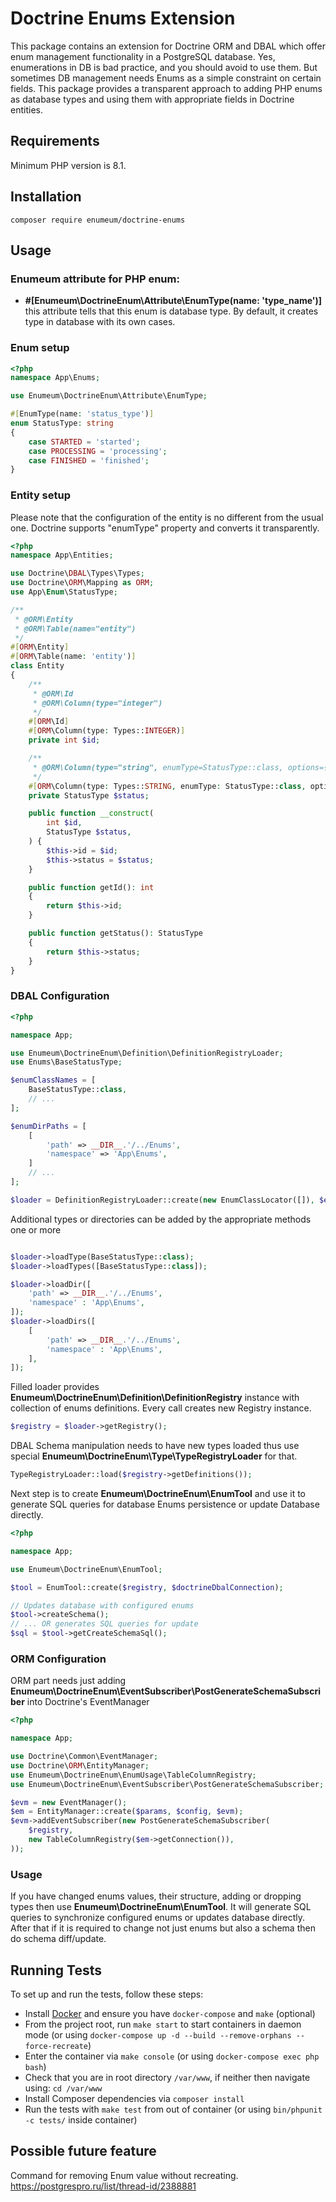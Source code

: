 # Doctrine Enums Extension
This package contains an extension for Doctrine ORM and DBAL which offer enum management functionality in a PostgreSQL database.
Yes, enumerations in DB is bad practice, and you should avoid to use them. But sometimes DB management needs Enums as a simple constraint on certain fields.
This package provides a transparent approach to adding PHP enums as database types and using them with appropriate fields in Doctrine entities.


## Requirements
Minimum PHP version is 8.1.


## Installation
    composer require enumeum/doctrine-enums


## Usage
### Enumeum attribute for PHP enum:
- **#[Enumeum\DoctrineEnum\Attribute\EnumType(name: 'type_name')]** this attribute tells that this enum is database type.
  By default, it creates type in database with its own cases.

### Enum setup

```php
<?php
namespace App\Enums;

use Enumeum\DoctrineEnum\Attribute\EnumType;

#[EnumType(name: 'status_type')]
enum StatusType: string
{
    case STARTED = 'started';
    case PROCESSING = 'processing';
    case FINISHED = 'finished';
}
```

### Entity setup
Please note that the configuration of the entity is no different from the usual one. Doctrine supports "enumType" property and converts it transparently.
```php
<?php
namespace App\Entities;

use Doctrine\DBAL\Types\Types;
use Doctrine\ORM\Mapping as ORM;
use App\Enum\StatusType;

/**
 * @ORM\Entity
 * @ORM\Table(name="entity")
 */
#[ORM\Entity]
#[ORM\Table(name: 'entity')]
class Entity
{
    /**
     * @ORM\Id
     * @ORM\Column(type="integer")
     */
    #[ORM\Id]
    #[ORM\Column(type: Types::INTEGER)]
    private int $id;

    /**
     * @ORM\Column(type="string", enumType=StatusType::class, options={"comment":"Comment"})
     */
    #[ORM\Column(type: Types::STRING, enumType: StatusType::class, options: ['comment' => 'Comment'])]
    private StatusType $status;

    public function __construct(
        int $id,
        StatusType $status,
    ) {
        $this->id = $id;
        $this->status = $status;
    }

    public function getId(): int
    {
        return $this->id;
    }

    public function getStatus(): StatusType
    {
        return $this->status;
    }
}
```


### DBAL Configuration
```php
<?php

namespace App;

use Enumeum\DoctrineEnum\Definition\DefinitionRegistryLoader;
use Enums\BaseStatusType;

$enumClassNames = [
    BaseStatusType::class,
    // ...
];

$enumDirPaths = [
    [
        'path' => __DIR__.'/../Enums',
        'namespace' => 'App\Enums',
    ]
    // ...
];

$loader = DefinitionRegistryLoader::create(new EnumClassLocator([]), $enumClassNames, $enumDirPaths);
```

Additional types or directories can be added by the appropriate methods one or more
```php

$loader->loadType(BaseStatusType::class);
$loader->loadTypes([BaseStatusType::class]);

$loader->loadDir([
    'path' => __DIR__.'/../Enums',
    'namespace' : 'App\Enums',
]);
$loader->loadDirs([
    [
        'path' => __DIR__.'/../Enums',
        'namespace' : 'App\Enums',
    ],
]);
```

Filled loader provides **Enumeum\DoctrineEnum\Definition\DefinitionRegistry** instance with collection of enums definitions.
Every call creates new Registry instance.
```php
$registry = $loader->getRegistry();
```

DBAL Schema manipulation needs to have new types loaded thus use special **Enumeum\DoctrineEnum\Type\TypeRegistryLoader** for that.
```php
TypeRegistryLoader::load($registry->getDefinitions());
```

Next step is to create **Enumeum\DoctrineEnum\EnumTool** and use it to generate SQL queries for database Enums persistence or update Database directly.
```php
<?php

namespace App;

use Enumeum\DoctrineEnum\EnumTool;

$tool = EnumTool::create($registry, $doctrineDbalConnection);

// Updates database with configured enums
$tool->createSchema();
// ... OR generates SQL queries for update 
$sql = $tool->getCreateSchemaSql();

```

### ORM Configuration

ORM part needs just adding **Enumeum\DoctrineEnum\EventSubscriber\PostGenerateSchemaSubscriber** into Doctrine's EventManager
```php
<?php

namespace App;

use Doctrine\Common\EventManager;
use Doctrine\ORM\EntityManager;
use Enumeum\DoctrineEnum\EnumUsage\TableColumnRegistry;
use Enumeum\DoctrineEnum\EventSubscriber\PostGenerateSchemaSubscriber;

$evm = new EventManager();
$em = EntityManager::create($params, $config, $evm);
$evm->addEventSubscriber(new PostGenerateSchemaSubscriber(
    $registry,
    new TableColumnRegistry($em->getConnection()),
));
```

### Usage

If you have changed enums values, their structure, adding or dropping types then use **Enumeum\DoctrineEnum\EnumTool**.
It will generate SQL queries to synchronize configured enums or updates database directly.
After that if it is required to change not just enums but also a schema then do schema diff/update.


## Running Tests

To set up and run the tests, follow these steps:

- Install [Docker](https://www.docker.com/) and ensure you have `docker-compose` and `make` (optional)
- From the project root, run `make start` to start containers in daemon mode (or using `docker-compose up -d --build --remove-orphans --force-recreate`)
- Enter the container via `make console` (or using `docker-compose exec php bash`)
- Check that you are in root directory `/var/www`, if neither then navigate using: `cd /var/www`
- Install Composer dependencies via `composer install`
- Run the tests with `make test` from out of container (or using `bin/phpunit -c tests/` inside container)


## Possible future feature
Command for removing Enum value without recreating.
https://postgrespro.ru/list/thread-id/2388881
